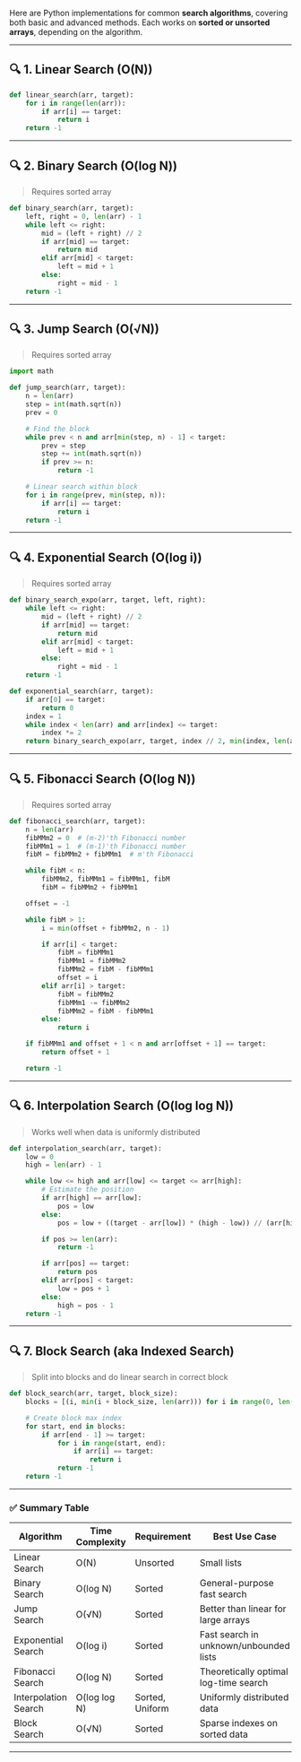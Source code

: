Here are Python implementations for common **search algorithms**, covering both basic and advanced methods. Each works on **sorted or unsorted arrays**, depending on the algorithm.

---

## 🔍 1. **Linear Search (O(N))**

```python
def linear_search(arr, target):
    for i in range(len(arr)):
        if arr[i] == target:
            return i
    return -1
```

---

## 🔍 2. **Binary Search (O(log N))**

> Requires sorted array

```python
def binary_search(arr, target):
    left, right = 0, len(arr) - 1
    while left <= right:
        mid = (left + right) // 2
        if arr[mid] == target:
            return mid
        elif arr[mid] < target:
            left = mid + 1
        else:
            right = mid - 1
    return -1
```

---

## 🔍 3. **Jump Search (O(√N))**

> Requires sorted array

```python
import math

def jump_search(arr, target):
    n = len(arr)
    step = int(math.sqrt(n))
    prev = 0

    # Find the block
    while prev < n and arr[min(step, n) - 1] < target:
        prev = step
        step += int(math.sqrt(n))
        if prev >= n:
            return -1

    # Linear search within block
    for i in range(prev, min(step, n)):
        if arr[i] == target:
            return i
    return -1
```

---

## 🔍 4. **Exponential Search (O(log i))**

> Requires sorted array

```python
def binary_search_expo(arr, target, left, right):
    while left <= right:
        mid = (left + right) // 2
        if arr[mid] == target:
            return mid
        elif arr[mid] < target:
            left = mid + 1
        else:
            right = mid - 1
    return -1

def exponential_search(arr, target):
    if arr[0] == target:
        return 0
    index = 1
    while index < len(arr) and arr[index] <= target:
        index *= 2
    return binary_search_expo(arr, target, index // 2, min(index, len(arr) - 1))
```

---

## 🔍 5. **Fibonacci Search (O(log N))**

> Requires sorted array

```python
def fibonacci_search(arr, target):
    n = len(arr)
    fibMMm2 = 0  # (m-2)'th Fibonacci number
    fibMMm1 = 1  # (m-1)'th Fibonacci number
    fibM = fibMMm2 + fibMMm1  # m'th Fibonacci

    while fibM < n:
        fibMMm2, fibMMm1 = fibMMm1, fibM
        fibM = fibMMm2 + fibMMm1

    offset = -1

    while fibM > 1:
        i = min(offset + fibMMm2, n - 1)

        if arr[i] < target:
            fibM = fibMMm1
            fibMMm1 = fibMMm2
            fibMMm2 = fibM - fibMMm1
            offset = i
        elif arr[i] > target:
            fibM = fibMMm2
            fibMMm1 -= fibMMm2
            fibMMm2 = fibM - fibMMm1
        else:
            return i

    if fibMMm1 and offset + 1 < n and arr[offset + 1] == target:
        return offset + 1

    return -1
```

---

## 🔍 6. **Interpolation Search (O(log log N))**

> Works well when data is uniformly distributed

```python
def interpolation_search(arr, target):
    low = 0
    high = len(arr) - 1

    while low <= high and arr[low] <= target <= arr[high]:
        # Estimate the position
        if arr[high] == arr[low]:
            pos = low
        else:
            pos = low + ((target - arr[low]) * (high - low)) // (arr[high] - arr[low])

        if pos >= len(arr):
            return -1

        if arr[pos] == target:
            return pos
        elif arr[pos] < target:
            low = pos + 1
        else:
            high = pos - 1
    return -1
```

---

## 🔍 7. **Block Search (aka Indexed Search)**

> Split into blocks and do linear search in correct block

```python
def block_search(arr, target, block_size):
    blocks = [(i, min(i + block_size, len(arr))) for i in range(0, len(arr), block_size)]

    # Create block max index
    for start, end in blocks:
        if arr[end - 1] >= target:
            for i in range(start, end):
                if arr[i] == target:
                    return i
            return -1
    return -1
```

---

### ✅ Summary Table

| Algorithm            | Time Complexity | Requirement     | Best Use Case                          |
| -------------------- | --------------- | --------------- | -------------------------------------- |
| Linear Search        | O(N)            | Unsorted        | Small lists                            |
| Binary Search        | O(log N)        | Sorted          | General-purpose fast search            |
| Jump Search          | O(√N)           | Sorted          | Better than linear for large arrays    |
| Exponential Search   | O(log i)        | Sorted          | Fast search in unknown/unbounded lists |
| Fibonacci Search     | O(log N)        | Sorted          | Theoretically optimal log-time search  |
| Interpolation Search | O(log log N)    | Sorted, Uniform | Uniformly distributed data             |
| Block Search         | O(√N)           | Sorted          | Sparse indexes on sorted data          |

---

